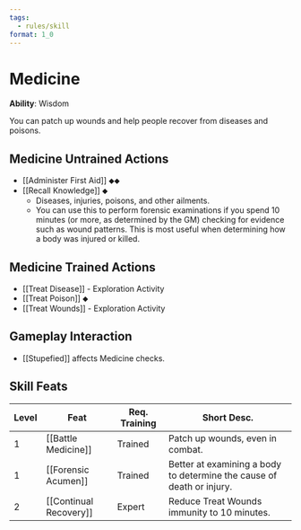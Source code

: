 ```yaml
---
tags:
  - rules/skill
format: 1_0
---
```

# Medicine

**Ability**: Wisdom

You can patch up wounds and help people recover from diseases and poisons. 

## Medicine Untrained Actions

- [[Administer First Aid]] ⬥⬥
- [[Recall Knowledge]] ⬥
	- Diseases, injuries, poisons, and other ailments.
	- You can use this to perform forensic examinations if you spend 10 minutes (or more, as determined by the GM) checking for evidence such as wound patterns. This is most useful when determining how a body was injured or killed.

## Medicine Trained Actions

- [[Treat Disease]]  - Exploration Activity
- [[Treat Poison]] ⬥
- [[Treat Wounds]]  - Exploration Activity

## Gameplay Interaction

- [[Stupefied]] affects Medicine checks.

## Skill Feats

| Level | Feat                   | Req. Training | Short Desc.                                                           |
| ----- | ---------------------- | ------------- | --------------------------------------------------------------------- |
| 1     | [[Battle Medicine]]    | Trained       | Patch up wounds, even in combat.                                      |
| 1     | [[Forensic Acumen]]    | Trained       | Better at examining a body to determine the cause of death or injury. |
| 2     | [[Continual Recovery]] | Expert        | Reduce Treat Wounds immunity to 10 minutes.                           |

